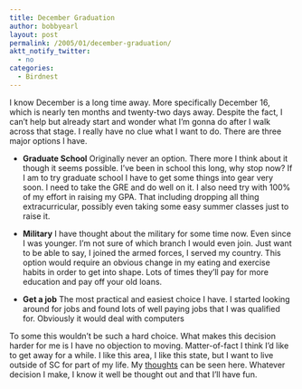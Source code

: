 ```yaml
---
title: December Graduation
author: bobbyearl
layout: post
permalink: /2005/01/december-graduation/
aktt_notify_twitter:
  - no
categories:
  - Birdnest
---
```

I know December is a long time away. More specifically December 16, which is nearly ten months and twenty-two days away. Despite the fact, I can&#8217;t help but already start and wonder what I&#8217;m gonna do after I walk across that stage. I really have no clue what I want to do. There are three major options I have. 

  * **Graduate School**
Originally never an option. There more I think about it though it seems possible. I&#8217;ve been in school this long, why stop now? If I am to try graduate school I have to get some things into gear very soon. I need to take the GRE and do well on it. I also need try with 100% of my effort in raising my GPA. That including dropping all thing extracurricular, possibly even taking some easy summer classes just to raise it.

  * **Military**
I have thought about the military for some time now. Even since I was younger. I&#8217;m not sure of which branch I would even join. Just want to be able to say, I joined the armed forces, I served my country. This option would require an obvious change in my eating and exercise habits in order to get into shape. Lots of times they&#8217;ll pay for more education and pay off your old loans.

  * **Get a job**
The most practical and easiest choice I have. I started looking around for jobs and found lots of well paying jobs that I was qualified for. Obviously it would deal with computers

To some this wouldn&#8217;t be such a hard choice. What makes this decision harder for me is I have no objection to moving. Matter-of-fact I think I&#8217;d like to get away for a while. I like this area, I like this state, but I want to live outside of SC for part of my life. My [thoughts][1] can be seen here. Whatever decision I make, I know it well be thought out and that I&#8217;ll have fun.

 [1]: http://www.birdnest.org/earlr1/Archive/2004/11/24/default.aspx